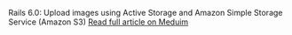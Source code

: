 Rails 6.0: Upload images using Active Storage and Amazon Simple Storage Service (Amazon S3) [Read full article on Meduim](https://medium.com/p/36861c03dc4a)
